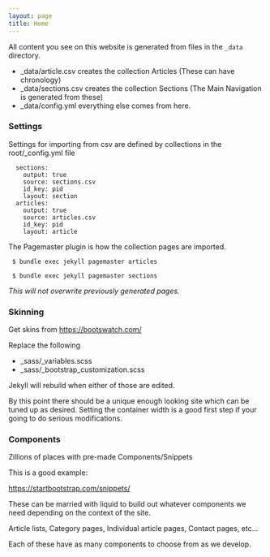 ```yaml
---
layout: page
title: Home
---
```


All content you see on this website is generated from files in the ```_data``` directory.

- _data/article.csv creates the collection Articles (These can have chronology)
- _data/sections.csv creates the collection Sections (The Main Navigation is generated from these)
- _data/config.yml everything else comes from here.

### Settings

Settings for importing from csv are defined by collections in the root/_config.yml file

```collections:
  sections:
    output: true
    source: sections.csv
    id_key: pid
    layout: section
  articles:
    output: true
    source: articles.csv
    id_key: pid
    layout: article
```


The Pagemaster plugin is how the collection pages are imported.


``` $ bundle exec jekyll pagemaster articles```

``` $ bundle exec jekyll pagemaster sections```

_This will not overwrite previously generated pages._


### Skinning

Get skins from
https://bootswatch.com/

Replace the following

- _sass/_variables.scss
- _sass/_bootstrap_customization.scss

Jekyll will rebuild when either of those are edited.

By this point there should be a unique enough looking site which can be tuned up as desired. Setting the container width is a good first step if your going to do serious modifications.

### Components

Zillions of places with pre-made Components/Snippets

This is a good example:

https://startbootstrap.com/snippets/

These can be married with liquid to build out whatever components we need depending on the context of the site.

Article lists, Category pages, Individual article pages, Contact pages, etc...

Each of these have as many components to choose from as we develop.
